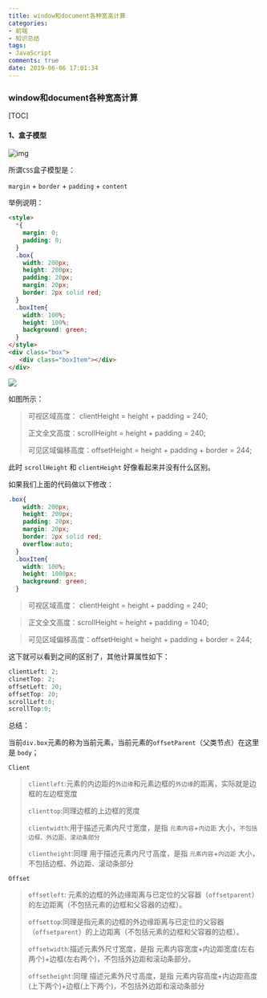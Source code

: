 ```yaml
---
title: window和document各种宽高计算
categories:
- 前端
- 知识总结
tags:
- JavaScript
comments: true
date: 2019-06-06 17:01:34
---
```

### window和document各种宽高计算

[TOC]

#### 1、盒子模型

![img](/images/box-model-standard-small.png)

所谓`CSS`盒子模型是：

`margin` + `border` + `padding` + `content`

举例说明：

```html
<style>
  *{
    margin: 0;
    padding: 0;
  }
  .box{
    width: 200px;
    height: 200px;
    padding: 20px;
    margin: 20px;
    border: 2px solid red;
  }
  .boxItem{
    width: 100%;
    height: 100%;
    background: green;
  }
</style>
<div class="box">
   <div class="boxItem"></div>
</div>
```

![](/images/box.jpg)

如图所示：

> 可视区域高度： clientHeight = height + padding = 240;
>
> 正文全文高度：scrollHeight = height + padding = 240;
>
> 可见区域偏移高度：offsetHeight = height + padding + border = 244;

此时 `scrollHeight` 和 `clientHeight` 好像看起来并没有什么区别。

如果我们上面的代码做以下修改：

```css
.box{
    width: 200px;
    height: 200px;
    padding: 20px;
    margin: 20px;
    border: 2px solid red;
    overflow:auto;
  }
  .boxItem{
    width: 100%;
    height: 1000px;
    background: green;
  }
```

> 可视区域高度： clientHeight = height + padding = 240;

> 正文全文高度：scrollHeight = height + padding = 1040;

> 可见区域偏移高度：offsetHeight = height + padding + border = 244;

这下就可以看到之间的区别了，其他计算属性如下：

```js
clientLeft: 2;
clinetTop: 2;
offsetLeft: 20;
offsetTop: 20;
scrollLeft:0;
scrollTop:0;
```

总结：

当前`div.box`元素的称为当前元素，当前元素的`offsetParent`（父类节点）在这里是 `body`；

`Client`

> `clientleft`:元素的内边距的`外边缘`和元素边框的`外边缘`的距离，实际就是边框的左边框宽度
>
> `clienttop`:同理边框的上边框的宽度
>
> `clientwidth`:用于描述元素内尺寸宽度，是指 `元素内容`+`内边距` 大小，`不包括边框、外边距、滚动条部分`
>
> `clientheight`:同理 用于描述元素内尺寸高度，是指 `元素内容`+`内边距` 大小，不包括边框、外边距、滚动条部分

`Offset`

> `offsetleft`: 元素的边框的外边缘距离与已定位的父容器（`offsetparent`）的左边距离（不包括元素的边框和父容器的边框）。
>
> `offsettop`:同理是指元素的边框的外边缘距离与已定位的父容器（`offsetparent`）的上边距离（不包括元素的边框和父容器的边框）。
>
> `offsetwidth`:描述元素外尺寸宽度，是指 元素内容宽度+内边距宽度(左右两个)+边框(左右两个)，不包括外边距和滚动条部分。
>
> `offsetheight`:同理 描述元素外尺寸高度，是指 元素内容高度+内边距高度(上下两个)+边框(上下两个)，不包括外边距和滚动条部分
